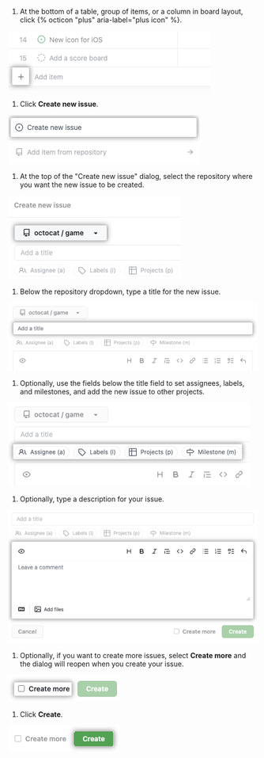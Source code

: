 1. At the bottom of a table, group of items, or a column in board layout, click {% octicon "plus" aria-label="plus icon" %}.

  ![Screenshot showing + button at the bottom of the project](/assets/images/help/projects-v2/omnibar-add.png)

1. Click **Create new issue**.

  ![Screenshot showing "Create new issue" menu item](/assets/images/help/projects-v2/add-issue-menu-item.png)

1. At the top of the "Create new issue" dialog, select the repository where you want the new issue to be created.

  ![Screenshot showing the repository dropdown menu](/assets/images/help/projects-v2/issue-modal-repo.png)

1. Below the repository dropdown, type a title for the new issue.

  ![Screenshot showing the issue title field](/assets/images/help/projects-v2/issue-modal-title.png)
  
1. Optionally, use the fields below the title field to set assignees, labels, and milestones, and add the new issue to other projects. 

  ![Screenshot showing the assignee, label, project, and milestone options](/assets/images/help/projects-v2/issue-modal-menus.png)
  
1. Optionally, type a description for your issue. 

  ![Screenshot showing the description field](/assets/images/help/projects-v2/issue-modal-description.png)
  
1. Optionally, if you want to create more issues, select **Create more** and the dialog will reopen when you create your issue.

  ![Screenshot showing the create more checkbox](/assets/images/help/projects-v2/issue-modal-more.png)
  
1. Click **Create**.

  ![Screenshot showing the create button](/assets/images/help/projects-v2/issue-modal-create.png)